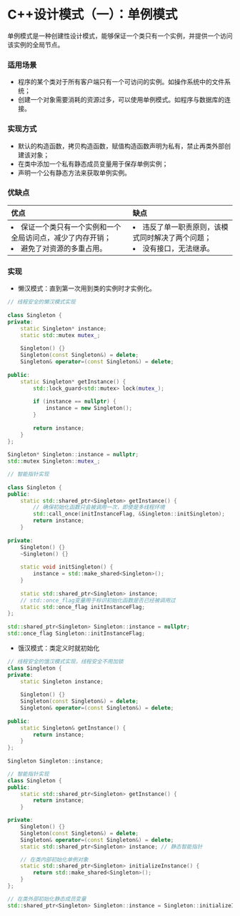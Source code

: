 # C++设计模式（一）：单例模式


单例模式是一种创建性设计模式，能够保证一个类只有一个实例，并提供一个访问该实例的全局节点。

### 适用场景
- 程序的某个类对于所有客户端只有一个可访问的实例。如操作系统中的文件系统；
- 创建一个对象需要消耗的资源过多，可以使用单例模式。如程序与数据库的连接。

### 实现方式
- 默认的构造函数，拷贝构造函数，赋值构造函数声明为私有，禁止再类外部创建该对象；
- 在类中添加一个私有静态成员变量用于保存单例实例；
- 声明一个公有静态方法来获取单例实例。

### 优缺点
| 优点 | 缺点|
| :--- | :---|
| <li> 保证一个类只有一个实例和一个全局访问点，减少了内存开销；<li> 避免了对资源的多重占用。|<li> 违反了单一职责原则，该模式同时解决了两个问题；<li> 没有接口，无法继承。

### 实现
- 懒汉模式：直到第一次用到类的实例时才实例化。

```C++
// 线程安全的懒汉模式实现 
  
class Singleton {  
private:  
    static Singleton* instance;  
    static std::mutex mutex_;  
  
    Singleton() {}  
    Singleton(const Singleton&) = delete;  
    Singleton& operator=(const Singleton&) = delete;  
  
public:  
    static Singleton* getInstance() {  
        std::lock_guard<std::mutex> lock(mutex_);  
  
        if (instance == nullptr) {  
            instance = new Singleton();  
        }  
  
        return instance;  
    }  
};  
  
Singleton* Singleton::instance = nullptr;  
std::mutex Singleton::mutex_;
```
```C++
// 智能指针实现
  
class Singleton {  
public:  
    static std::shared_ptr<Singleton> getInstance() { 
        // 确保初始化函数只会被调用一次，即使是多线程环境
        std::call_once(initInstanceFlag, &Singleton::initSingleton);  
        return instance;  
    }  
  
private:  
    Singleton() {}  
    ~Singleton() {}  
  
    static void initSingleton() {  
        instance = std::make_shared<Singleton>();  
    }  
  
    static std::shared_ptr<Singleton> instance;  
    // std::once_flag变量用于标识初始化函数是否已经被调用过
    static std::once_flag initInstanceFlag;  
};  
  
std::shared_ptr<Singleton> Singleton::instance = nullptr;  
std::once_flag Singleton::initInstanceFlag;
```
- 饿汉模式：类定义时就初始化
``` C++
// 线程安全的饿汉模式实现，线程安全不用加锁
class Singleton {  
private:  
    static Singleton instance;  
  
    Singleton() {}  
    Singleton(const Singleton&) = delete;  
    Singleton& operator=(const Singleton&) = delete;  
  
public:  
    static Singleton& getInstance() {  
        return instance;  
    }  
};  
  
Singleton Singleton::instance;
```
```C++
// 智能指针实现
class Singleton {
public:
    static std::shared_ptr<Singleton> getInstance() {
        return instance;
    }

private:
    Singleton() {}
    Singleton(const Singleton&) = delete;  
    Singleton& operator=(const Singleton&) = delete;  
    static std::shared_ptr<Singleton> instance; // 静态智能指针

    // 在类内部初始化单例对象
    static std::shared_ptr<Singleton> initializeInstance() {
        return std::make_shared<Singleton>();
    }
};

// 在类外部初始化静态成员变量
std::shared_ptr<Singleton> Singleton::instance = Singleton::initializeInstance();
```

